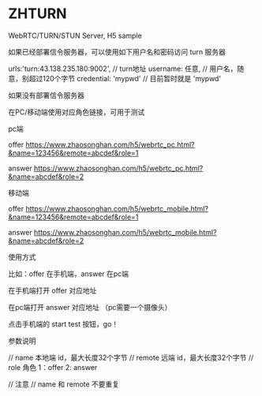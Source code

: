 # ZHTURN
WebRTC/TURN/STUN Server, H5 sample

如果已经部署信令服务器，可以使用如下用户名和密码访问 turn 服务器

urls:'turn:43.138.235.180:9002', // turn地址
username: 任意, // 用户名，随意，别超过120个字节
credential: 'mypwd' // 目前暂时就是 'mypwd'

如果没有部署信令服务器

在PC/移动端使用对应角色链接，可用于测试

pc端

offer https://www.zhaosonghan.com/h5/webrtc_pc.html?&name=123456&remote=abcdef&role=1

answer https://www.zhaosonghan.com/h5/webrtc_pc.html?&name=abcdef&role=2

移动端

offer https://www.zhaosonghan.com/h5/webrtc_mobile.html?&name=123456&remote=abcdef&role=1

answer https://www.zhaosonghan.com/h5/webrtc_mobile.html?&name=abcdef&role=2

使用方式

比如：offer 在手机端，answer 在pc端

在手机端打开 offer 对应地址

在pc端打开 answer 对应地址 （pc需要一个摄像头）

点击手机端的 start test 按钮，go！

参数说明

// name 	本地端 id，最大长度32个字节
// remote	远端 id，最大长度32个字节
// role		角色 1：offer 2: answer

// 注意
// name 和 remote 不要重复



